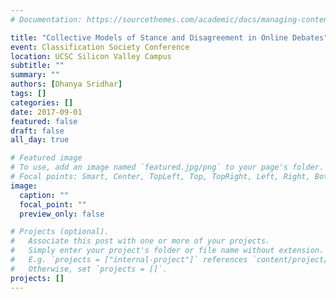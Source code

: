```yaml
---
# Documentation: https://sourcethemes.com/academic/docs/managing-content/

title: "Collective Models of Stance and Disagreement in Online Debates"
event: Classification Society Conference
location: UCSC Silicon Valley Campus
subtitle: ""
summary: ""
authors: [Dhanya Sridhar]
tags: []
categories: []
date: 2017-09-01
featured: false
draft: false
all_day: true

# Featured image
# To use, add an image named `featured.jpg/png` to your page's folder.
# Focal points: Smart, Center, TopLeft, Top, TopRight, Left, Right, BottomLeft, Bottom, BottomRight.
image:
  caption: ""
  focal_point: ""
  preview_only: false

# Projects (optional).
#   Associate this post with one or more of your projects.
#   Simply enter your project's folder or file name without extension.
#   E.g. `projects = ["internal-project"]` references `content/project/deep-learning/index.md`.
#   Otherwise, set `projects = []`.
projects: []
---
```

